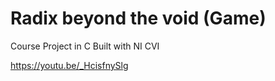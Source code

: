 # Radix beyond the void (Game)

Course Project in C
Built with NI CVI

https://youtu.be/_HcisfnySlg 
